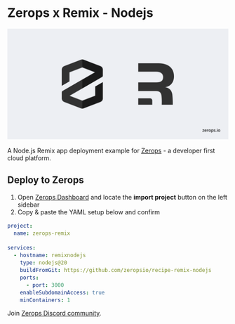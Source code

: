 # Zerops x Remix - Nodejs

![Header Image](header.png)

A Node.js Remix app deployment example for [Zerops](https://zerops.io) - a developer first cloud platform.

## Deploy to Zerops

1. Open [Zerops Dashboard](https://app.zerops.io/dashboard/projects) and locate the **import project** button on the left sidebar
2. Copy & paste the YAML setup below and confirm

```yaml
project:
  name: zerops-remix

services:
  - hostname: remixnodejs
    type: nodejs@20
    buildFromGit: https://github.com/zeropsio/recipe-remix-nodejs
    ports:
      - port: 3000
    enableSubdomainAccess: true
    minContainers: 1
```

Join [Zerops Discord community](https://discord.com/invite/WDvCZ54).
